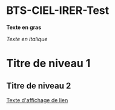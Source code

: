 # BTS-CIEL-IRER-Test

**Texte en gras**

*Texte en italique*

# Titre de niveau 1

## Titre de niveau 2

[Texte d'affichage de lien](https://youtube.com)
